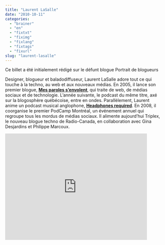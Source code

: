 ```yaml
---
title: "Laurent LaSalle"
date: "2010-10-11"
categories: 
  - "brainer"
  - "en"
  - "fixtxt"
  - "fiximg"
  - "fixlang"
  - "fixtags"
  - "fixurl"
slug: "laurent-lasalle"
---
```


Ce billet a été initialement rédigé sur le défunt blogue Portrait de blogueurs

Designer, blogueur et baladodiffuseur, Laurent LaSalle adore tout ce qui touche à la techno, au web et aux nouveaux médias. En 2005, il lance son premier blogue, [**Mes paroles s’envolent**](https://mesparolessenvolent.com/), qui traite de web, de médias sociaux et de technologie. L’année suivante, le podcast du même titre, axé sur la blogosphère québécoise, entre en ondes. Parallèlement, Laurent anime un podcast musical anglophone, [**Headphones required**](https://headphonesrequired.com/). En 2008, il coorganise le premier PodCamp Montréal, un événement annuel qui regroupe tous les mordus de médias sociaux. Il alimente aujourd’hui Triplex, le nouveau blogue techno de Radio-Canada, en collaboration avec Gina Desjardins et Philippe Marcoux.

<iframe width="459" height="344" src="https://www.youtube.com/embed/QSQZqv7enUs?feature=oembed" frameborder="0" allowfullscreen></iframe>
